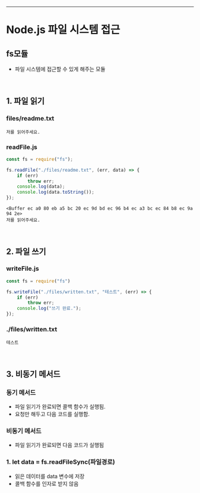 ***
# Node.js 파일 시스템 접근

## fs모듈
   - 파일 시스템에 접근할 수 있게 해주는 모듈

<br>

## 1. 파일 읽기
### files/readme.txt
```
저를 읽어주세요.
```
### readFile.js
```javascript
const fs = require("fs");

fs.readFile("./files/readme.txt", (err, data) => {
    if (err)
        throw err;
    console.log(data);
    console.log(data.toString());
});
```

```
<Buffer ec a0 80 eb a5 bc 20 ec 9d bd ec 96 b4 ec a3 bc ec 84 b8 ec 9a 94 2e>
저를 읽어주세요.
```

<br>

## 2. 파일 쓰기

### writeFile.js
```javascript
const fs = require("fs")

fs.writeFile("./files/written.txt", "테스트", (err) => {
    if (err)
        throw err;
    console.log("쓰기 완료.");
});
```

### ./files/written.txt
```
테스트
```

<br>

## 3. 비동기 메서드

### 동기 메서드
   - 파일 읽기가 완료되면 콜백 함수가 실행됨.
   - 요청만 해두고 다음 코드를 실행함.

### 비동기 메서드
   - 파일 읽기가 완료되면 다음 코드가 실행됨

### 1. let data = fs.readFileSync(파일경로)
   - 읽은 데이터를 data 변수에 저장
   - 콜백 함수를 인자로 받지 않음